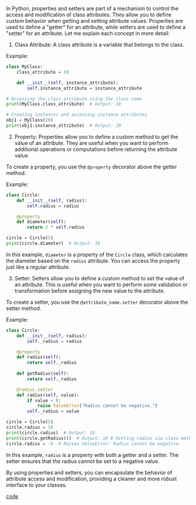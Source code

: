 In Python, properties and setters are part of a mechanism to control the access and modification of class attributes. They allow you to define custom behavior when getting and setting attribute values. Properties are used to define a "getter" for an attribute, while setters are used to define a "setter" for an attribute. Let me explain each concept in more detail:

1. Class Attribute:
A class attribute is a variable that belongs to the class.

Example:

```python
class MyClass:
    class_attribute = 10

    def __init__(self, instance_attribute):
        self.instance_attribute = instance_attribute

# Accessing the class attribute using the class name
print(MyClass.class_attribute)  # Output: 10

# Creating instances and accessing instance attributes
obj1 = MyClass(20)
print(obj1.instance_attribute)  # Output: 20
```

2. Property:
Properties allow you to define a custom method to get the value of an attribute. They are useful when you want to perform additional operations or computations before returning the attribute value.

To create a property, you use the `@property` decorator above the getter method.

Example:

```python
class Circle:
    def __init__(self, radius):
        self.radius = radius

    @property
    def diameter(self):
        return 2 * self.radius

circle = Circle(5)
print(circle.diameter)  # Output: 10
```

In this example, `diameter` is a property of the `Circle` class, which calculates the diameter based on the `radius` attribute. You can access the property just like a regular attribute.

3. Setter:
Setters allow you to define a custom method to set the value of an attribute. This is useful when you want to perform some validation or transformation before assigning the new value to the attribute.

To create a setter, you use the `@attribute_name.setter` decorator above the setter method.

Example:

```python
class Circle:
    def __init__(self, radius):
        self._radius = radius

    @property
    def radius(self):
        return self._radius
        
    def getRadius(self):
        return self._radius

    @radius.setter
    def radius(self, value):
        if value < 0:
            raise ValueError("Radius cannot be negative.")
        self._radius = value

circle = Circle(5)
circle.radius = 10
print(circle.radius)  # Output: 10
print(circle.getRadius())  # Output: 10 # Getting radius via class method
circle.radius = -5  # Raises ValueError: Radius cannot be negative.
```

In this example, `radius` is a property with both a getter and a setter. The setter ensures that the radius cannot be set to a negative value.

By using properties and setters, you can encapsulate the behavior of attribute access and modification, providing a cleaner and more robust interface to your classes.



[code](../Tutorials/class)
